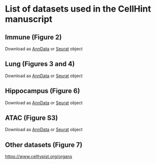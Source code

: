 # List of datasets used in the CellHint manuscript
## Immune (Figure 2)
Download as [AnnData](https://cog.sanger.ac.uk/celltypist/Resources/CellHint_manuscript/CellHint_Immune.h5ad) or [Seurat](https://cog.sanger.ac.uk/celltypist/Resources/CellHint_manuscript/CellHint_Immune.rds) object
## Lung (Figures 3 and 4)
Download as [AnnData](https://cog.sanger.ac.uk/celltypist/Resources/CellHint_manuscript/CellHint_Lung.h5ad) or [Seurat](https://cog.sanger.ac.uk/celltypist/Resources/CellHint_manuscript/CellHint_Lung.rds) object
## Hippocampus (Figure 6)
Download as [AnnData](https://cog.sanger.ac.uk/celltypist/Resources/CellHint_manuscript/CellHint_Hippocampus.h5ad) or [Seurat](https://cog.sanger.ac.uk/celltypist/Resources/CellHint_manuscript/CellHint_Hippocampus.rds) object
## ATAC (Figure S3)
Download as [AnnData](https://cog.sanger.ac.uk/celltypist/Resources/CellHint_manuscript/CellHint_ATAC.h5ad) or [Seurat](https://cog.sanger.ac.uk/celltypist/Resources/CellHint_manuscript/CellHint_ATAC.rds) object
## Other datasets (Figure 7)
https://www.celltypist.org/organs
